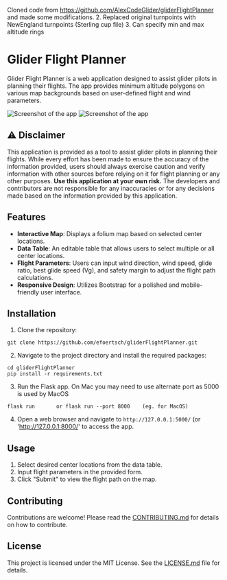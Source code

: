 Cloned code from https://github.com/AlexCodeGlider/gliderFlightPlanner and made some modifications.
2. Replaced original turnpoints with NewEngland turnpoints (Sterling cup file) 
3. Can specify min and max altitude rings

# Glider Flight Planner

Glider Flight Planner is a web application designed to assist glider pilots in planning their flights. The app provides minimum altitude polygons on various map backgrounds based on user-defined flight and wind parameters.

![Screenshot of the app](static/Screenshot1.png)
![Screenshot of the app](static/Screenshot2.png)

## ⚠️ Disclaimer

This application is provided as a tool to assist glider pilots in planning their flights. While every effort has been made to ensure the accuracy of the information provided, users should always exercise caution and verify information with other sources before relying on it for flight planning or any other purposes. **Use this application at your own risk.** The developers and contributors are not responsible for any inaccuracies or for any decisions made based on the information provided by this application.

## Features

- **Interactive Map**: Displays a folium map based on selected center locations.
- **Data Table**: An editable table that allows users to select multiple or all center locations.
- **Flight Parameters**: Users can input wind direction, wind speed, glide ratio, best glide speed (Vg), and safety margin to adjust the flight path calculations.
- **Responsive Design**: Utilizes Bootstrap for a polished and mobile-friendly user interface.

## Installation

1. Clone the repository:
```
git clone https://github.com/efoertsch/gliderFlightPlanner.git
```

2. Navigate to the project directory and install the required packages:
```
cd gliderFlightPlanner
pip install -r requirements.txt
```

3. Run the Flask app. On Mac you may need to use alternate port as 5000 is used by MacOS
```
flask run       or flask run --port 8000    (eg. for MacOS)
```

4. Open a web browser and navigate to `http://127.0.0.1:5000/` (or 'http://127.0.0.1:8000/' to access the app.

## Usage

1. Select desired center locations from the data table.
2. Input flight parameters in the provided form.
3. Click "Submit" to view the flight path on the map.

## Contributing

Contributions are welcome! Please read the [CONTRIBUTING.md](CONTRIBUTING.md) for details on how to contribute.

## License

This project is licensed under the MIT License. See the [LICENSE.md](LICENSE.md) file for details.
